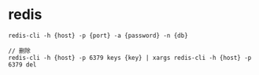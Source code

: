 
# redis
    
    redis-cli -h {host} -p {port} -a {password} -n {db}

    // 删除
    redis-cli -h {host} -p 6379 keys {key} | xargs redis-cli -h {host} -p 6379 del    